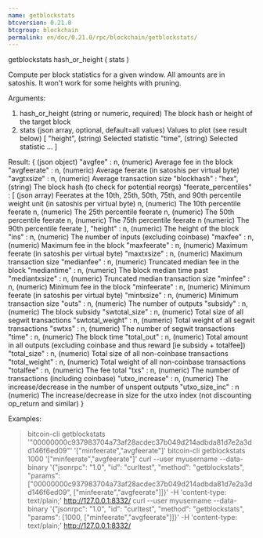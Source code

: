 ```yaml
---
name: getblockstats
btcversion: 0.21.0
btcgroup: blockchain
permalink: en/doc/0.21.0/rpc/blockchain/getblockstats/
---
```


getblockstats hash_or_height ( stats )

Compute per block statistics for a given window. All amounts are in satoshis.
It won't work for some heights with pruning.

Arguments:
1. hash_or_height    (string or numeric, required) The block hash or height of the target block
2. stats             (json array, optional, default=all values) Values to plot (see result below)
     [
       "height",     (string) Selected statistic
       "time",       (string) Selected statistic
       ...
     ]

Result:
{                              (json object)
  "avgfee" : n,                (numeric) Average fee in the block
  "avgfeerate" : n,            (numeric) Average feerate (in satoshis per virtual byte)
  "avgtxsize" : n,             (numeric) Average transaction size
  "blockhash" : "hex",         (string) The block hash (to check for potential reorgs)
  "feerate_percentiles" : [    (json array) Feerates at the 10th, 25th, 50th, 75th, and 90th percentile weight unit (in satoshis per virtual byte)
    n,                         (numeric) The 10th percentile feerate
    n,                         (numeric) The 25th percentile feerate
    n,                         (numeric) The 50th percentile feerate
    n,                         (numeric) The 75th percentile feerate
    n                          (numeric) The 90th percentile feerate
  ],
  "height" : n,                (numeric) The height of the block
  "ins" : n,                   (numeric) The number of inputs (excluding coinbase)
  "maxfee" : n,                (numeric) Maximum fee in the block
  "maxfeerate" : n,            (numeric) Maximum feerate (in satoshis per virtual byte)
  "maxtxsize" : n,             (numeric) Maximum transaction size
  "medianfee" : n,             (numeric) Truncated median fee in the block
  "mediantime" : n,            (numeric) The block median time past
  "mediantxsize" : n,          (numeric) Truncated median transaction size
  "minfee" : n,                (numeric) Minimum fee in the block
  "minfeerate" : n,            (numeric) Minimum feerate (in satoshis per virtual byte)
  "mintxsize" : n,             (numeric) Minimum transaction size
  "outs" : n,                  (numeric) The number of outputs
  "subsidy" : n,               (numeric) The block subsidy
  "swtotal_size" : n,          (numeric) Total size of all segwit transactions
  "swtotal_weight" : n,        (numeric) Total weight of all segwit transactions
  "swtxs" : n,                 (numeric) The number of segwit transactions
  "time" : n,                  (numeric) The block time
  "total_out" : n,             (numeric) Total amount in all outputs (excluding coinbase and thus reward [ie subsidy + totalfee])
  "total_size" : n,            (numeric) Total size of all non-coinbase transactions
  "total_weight" : n,          (numeric) Total weight of all non-coinbase transactions
  "totalfee" : n,              (numeric) The fee total
  "txs" : n,                   (numeric) The number of transactions (including coinbase)
  "utxo_increase" : n,         (numeric) The increase/decrease in the number of unspent outputs
  "utxo_size_inc" : n          (numeric) The increase/decrease in size for the utxo index (not discounting op_return and similar)
}

Examples:
> bitcoin-cli getblockstats '"00000000c937983704a73af28acdec37b049d214adbda81d7e2a3dd146f6ed09"' '["minfeerate","avgfeerate"]'
> bitcoin-cli getblockstats 1000 '["minfeerate","avgfeerate"]'
> curl --user myusername --data-binary '{"jsonrpc": "1.0", "id": "curltest", "method": "getblockstats", "params": ["00000000c937983704a73af28acdec37b049d214adbda81d7e2a3dd146f6ed09", ["minfeerate","avgfeerate"]]}' -H 'content-type: text/plain;' http://127.0.0.1:8332/
> curl --user myusername --data-binary '{"jsonrpc": "1.0", "id": "curltest", "method": "getblockstats", "params": [1000, ["minfeerate","avgfeerate"]]}' -H 'content-type: text/plain;' http://127.0.0.1:8332/


